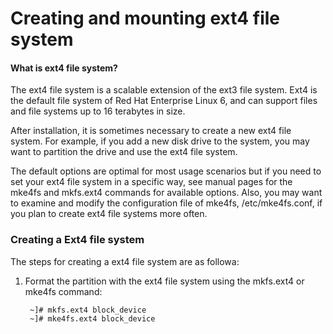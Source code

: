 # Creating and mounting ext4 file system

#### What is ext4 file system?
The ext4 file system is a scalable extension of the ext3 file system. Ext4 is the default file system of Red Hat Enterprise Linux 6, and can support files and file systems up to 16 terabytes in size.

After installation, it is sometimes necessary to create a new ext4 file system. For example, if you add a new disk drive to the system, you may want to partition the drive and use the ext4 file system.

The default options are optimal for most usage scenarios but if you need to set your ext4 file system in a specific way, see manual pages for the mke4fs and mkfs.ext4 commands for available options. 
Also, you may want to examine and modify the configuration file of mke4fs, /etc/mke4fs.conf, if you plan to create ext4 file systems more often.


### Creating a Ext4 file system
The steps for creating a ext4 file system are as followa:

1. Format the partition with the ext4 file system using the mkfs.ext4 or mke4fs command:

        ~]# mkfs.ext4 block_device 
        ~]# mke4fs.ext4 block_device


